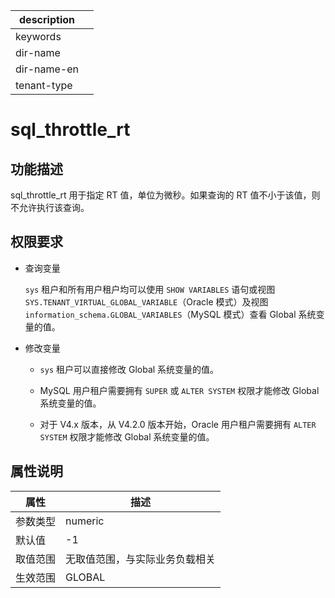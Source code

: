 |description||
|---|---|
|keywords||
|dir-name||
|dir-name-en||
|tenant-type||

# sql_throttle_rt

## 功能描述

sql_throttle_rt 用于指定 RT 值，单位为微秒。如果查询的 RT 值不小于该值，则不允许执行该查询。

## 权限要求

* 查询变量

  `sys` 租户和所有用户租户均可以使用 `SHOW VARIABLES` 语句或视图 `SYS.TENANT_VIRTUAL_GLOBAL_VARIABLE`（Oracle 模式）及视图 `information_schema.GLOBAL_VARIABLES`（MySQL 模式）查看 Global 系统变量的值。

* 修改变量

  * `sys` 租户可以直接修改 Global 系统变量的值。
  
  * MySQL 用户租户需要拥有 `SUPER` 或 `ALTER SYSTEM` 权限才能修改 Global 系统变量的值。

  * 对于 V4.x 版本，从 V4.2.0 版本开始，Oracle 用户租户需要拥有 `ALTER SYSTEM` 权限才能修改 Global 系统变量的值。

## 属性说明

| **属性** |     **描述**      |
|--------|-----------------|
| 参数类型   | numeric         |
| 默认值    | -1              |
| 取值范围   | 无取值范围，与实际业务负载相关 |
| 生效范围   | GLOBAL          |
